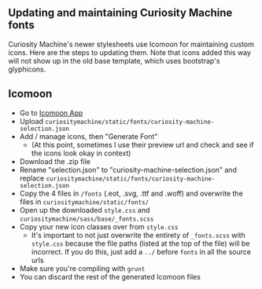 ## Updating and maintaining Curiosity Machine fonts
Curiosity Machine's newer stylesheets use Icomoon for maintaining custom icons. Here are the steps to updating them. Note that icons added this way will not show up in the old base template, which uses bootstrap's glyphicons.

## Icomoon
- Go to [Icomoon App](https://icomoon.io/app/#/select)
- Upload `curiositymachine/static/fonts/curiosity-machine-selection.json`
- Add / manage icons, then "Generate Font"
     - (At this point, sometimes I use their preview url and check and see if the icons look okay in context)
- Download the .zip file
- Rename "selection.json" to "curiosity-machine-selection.json" and replace `curiositymachine/static/fonts/curiosity-machine-selection.json`
- Copy the 4 files in `/fonts` (.eot, .svg, .ttf and .woff) and overwrite the files in `curiositymachine/static/fonts/`
- Open up the downloaded `style.css` and `curiositymachine/sass/base/_fonts.scss`
- Copy your new icon classes over from `style.css`
     - It's important to not just overwrite the entirety of `_fonts.scss` with `style.css` because the file paths (listed at the top of the file) will be incorrect. If you do this, just add a `../` before `fonts` in all the source urls
- Make sure you're compiling with `grunt`
- You can discard the rest of the generated Icomoon files
